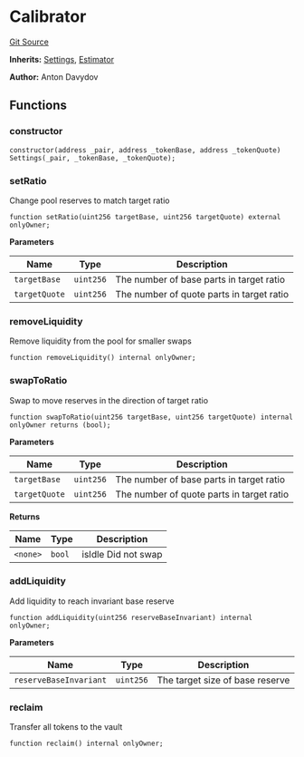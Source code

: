 # Calibrator
[Git Source](https://github.com/fetsorn/calibrator/blob/0f389c961061dc866d857aec6275ad5a77652230/contracts/Calibrator.sol)

**Inherits:**
[Settings](/contracts/Settings.sol/contract.Settings.md), [Estimator](/contracts/Estimator.sol/abstract.Estimator.md)

**Author:**
Anton Davydov


## Functions
### constructor


```solidity
constructor(address _pair, address _tokenBase, address _tokenQuote) Settings(_pair, _tokenBase, _tokenQuote);
```

### setRatio

Change pool reserves to match target ratio


```solidity
function setRatio(uint256 targetBase, uint256 targetQuote) external onlyOwner;
```
**Parameters**

|Name|Type|Description|
|----|----|-----------|
|`targetBase`|`uint256`|The number of base parts in target ratio|
|`targetQuote`|`uint256`|The number of quote parts in target ratio|


### removeLiquidity

Remove liquidity from the pool for smaller swaps


```solidity
function removeLiquidity() internal onlyOwner;
```

### swapToRatio

Swap to move reserves in the direction of target ratio


```solidity
function swapToRatio(uint256 targetBase, uint256 targetQuote) internal onlyOwner returns (bool);
```
**Parameters**

|Name|Type|Description|
|----|----|-----------|
|`targetBase`|`uint256`|The number of base parts in target ratio|
|`targetQuote`|`uint256`|The number of quote parts in target ratio|

**Returns**

|Name|Type|Description|
|----|----|-----------|
|`<none>`|`bool`|isIdle Did not swap|


### addLiquidity

Add liquidity to reach invariant base reserve


```solidity
function addLiquidity(uint256 reserveBaseInvariant) internal onlyOwner;
```
**Parameters**

|Name|Type|Description|
|----|----|-----------|
|`reserveBaseInvariant`|`uint256`|The target size of base reserve|


### reclaim

Transfer all tokens to the vault


```solidity
function reclaim() internal onlyOwner;
```

